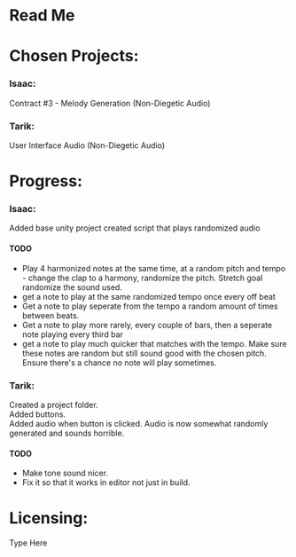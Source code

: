 # Read Me

# Chosen Projects:

### Isaac:

Contract #3 - Melody Generation (Non-Diegetic Audio)

### Tarik:

User Interface Audio (Non-Diegetic Audio)

# Progress:

### Isaac:

Added base unity project
created script that plays randomized audio

#### TODO
* Play 4 harmonized notes at the same time, at a random pitch and tempo - change the clap to a harmony, randomize the pitch. Stretch goal randomize the sound used.
* get a note to play at the same randomized tempo once every off beat
* Get a note to play seperate from the tempo a random amount of times between beats.
* Get a note to play more rarely, every couple of bars, then a seperate note playing every third bar
* get a note to play much quicker that matches with the tempo. Make sure these notes are random but still sound good with the chosen pitch. Ensure there's a chance no note will play sometimes.

### Tarik:

Created a project folder.  
Added buttons.  
Added audio when button is clicked.
Audio is now somewhat randomly generated and sounds horrible.

#### TODO
* Make tone sound nicer.
* Fix it so that it works in editor not just in build.

# Licensing:

Type Here
